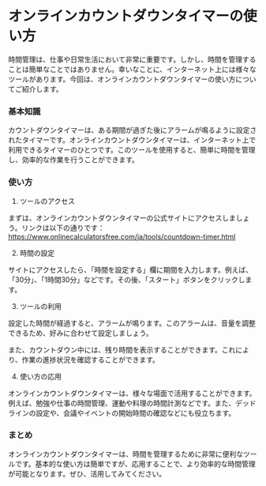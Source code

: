 オンラインカウントダウンタイマーの使い方
====================

時間管理は、仕事や日常生活において非常に重要です。しかし、時間を管理することは簡単なことではありません。幸いなことに、インターネット上には様々なツールがあります。今回は、オンラインカウントダウンタイマーの使い方についてご紹介します。

### 基本知識

カウントダウンタイマーは、ある期間が過ぎた後にアラームが鳴るように設定されたタイマーです。オンラインカウントダウンタイマーは、インターネット上で利用できるタイマーのひとつです。このツールを使用すると、簡単に時間を管理し、効率的な作業を行うことができます。

### 使い方

1. ツールのアクセス

まずは、オンラインカウントダウンタイマーの公式サイトにアクセスしましょう。リンクは以下の通りです：<https://www.onlinecalculatorsfree.com/ja/tools/countdown-timer.html>

2. 時間の設定

サイトにアクセスしたら、「時間を設定する」欄に期間を入力します。例えば、「30分」、「1時間30分」などです。その後、「スタート」ボタンをクリックします。

3. ツールの利用

設定した時間が経過すると、アラームが鳴ります。このアラームは、音量を調整できるため、好みに合わせて設定しましょう。

また、カウントダウン中には、残り時間を表示することができます。これにより、作業の進捗状況を確認することができます。

4. 使い方の応用

オンラインカウントダウンタイマーは、様々な場面で活用することができます。例えば、勉強や仕事の時間管理、運動や料理の時間計測などです。また、デッドラインの設定や、会議やイベントの開始時間の確認などにも役立ちます。

### まとめ

オンラインカウントダウンタイマーは、時間を管理するために非常に便利なツールです。基本的な使い方は簡単ですが、応用することで、より効率的な時間管理が可能となります。ぜひ、活用してみてください。